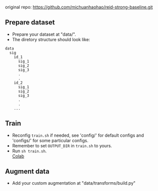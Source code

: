 original repo: https://github.com/michuanhaohao/reid-strong-baseline.git  

## Prepare dataset
* Prepare your dataset at "data/".
* The diretory structure should look like:  
```
data
  sig  
    id_1
      sig_1
      sig_2
      sig_3
      .
      .  
    id_2
      sig_1
      sig_2
      sig_3
      .
      .  
    ...
```
## Train
* Reconfig `train.sh` if needed, see 'config/' for default configs and 'configs/' for some particular configs.  
* Remember to set `OUTPUT_DIR` in `train.sh` to yours.
* Run `sh train.sh`.  
[Colab](https://colab.research.google.com/drive/1AwA8HliKZfrgXovCHv1oqEYnDM7oQD0v#scrollTo=MTV_o6DEfxdp)

## Augment data
* Add your custom augmentation at "data/transforms/build.py"
